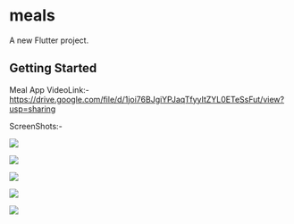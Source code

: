 # meals

A new Flutter project.

## Getting Started
Meal App 
VideoLink:-
https://drive.google.com/file/d/1joi76BJgiYPJaqTfyyItZYL0ETeSsFut/view?usp=sharing

ScreenShots:-

![](ScreenShots/Screenshot_2023-07-01-16-45-54.png) 

![](ScreenShots/Screenshot_2023-07-01-16-46-21.png)


![](ScreenShots/Screenshot_2023-07-01-16-46-35.png)   


![](ScreenShots/Screenshot_2023-07-01-16-46-43.png)



![](ScreenShots/Screenshot_2023-07-01-16-46-52.png)
